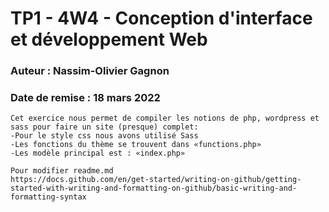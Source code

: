 # TP1 - 4W4 - Conception d'interface et développement Web
### Auteur : Nassim-Olivier Gagnon
### Date de remise : 18 mars 2022

```
Cet exercice nous permet de compiler les notions de php, wordpress et sass pour faire un site (presque) complet:
-Pour le style css nous avons utilisé Sass
-Les fonctions du thème se trouvent dans «functions.php»
-Les modèle principal est : «index.php»

Pour modifier readme.md
https://docs.github.com/en/get-started/writing-on-github/getting-started-with-writing-and-formatting-on-github/basic-writing-and-formatting-syntax